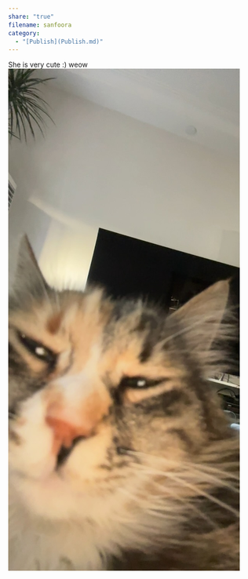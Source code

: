 ```yaml
---
share: "true"
filename: sanfoora
category:
  - "[Publish](Publish.md)"
---
```


She is very cute :) weow
![551DC825-C9AE-403B-AD88-765CBB66AB22_1_105_c.jpeg](../attachments/obsidian/551DC825-C9AE-403B-AD88-765CBB66AB22_1_105_c.jpeg)

